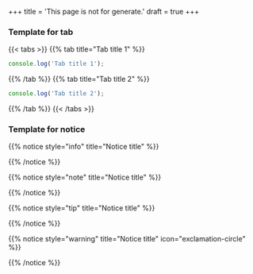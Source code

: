 +++
title = 'This page is not for generate.'
draft = true
+++

### Template for tab

{{< tabs >}}
{{% tab title="Tab title 1" %}}

```js
console.log('Tab title 1');
```

{{% /tab %}}
{{% tab title="Tab title 2" %}}

```js
console.log('Tab title 2');
```

{{% /tab %}}
{{< /tabs >}}

### Template for notice

{{% notice style="info" title="Notice title" %}}

{{% /notice %}}

{{% notice style="note" title="Notice title" %}}

{{% /notice %}}

{{% notice style="tip" title="Notice title" %}}

{{% /notice %}}

{{% notice style="warning" title="Notice title" icon="exclamation-circle" %}}

{{% /notice %}}
